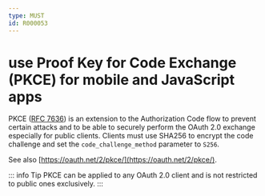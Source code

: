 ```yaml
---
type: MUST
id: R000053
---
```


# use Proof Key for Code Exchange (PKCE) for mobile and JavaScript apps

PKCE ([RFC 7636](https://tools.ietf.org/html/rfc7636)) is an extension to the Authorization Code flow to prevent certain attacks and to be able to securely perform the OAuth 2.0 exchange especially for public clients. Clients must use SHA256 to encrypt the code challenge and set the `code_challenge_method` parameter to `S256`.

See also [https://oauth.net/2/pkce/](https://oauth.net/2/pkce/).

::: info Tip
PKCE can be applied to any OAuth 2.0 client and is not restricted to public ones exclusively.
:::
